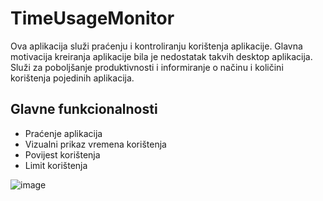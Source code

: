 # TimeUsageMonitor
Ova aplikacija služi praćenju i kontroliranju korištenja aplikacije. Glavna motivacija kreiranja aplikacije bila je nedostatak takvih desktop aplikacija.
Služi za poboljšanje produktivnosti i informiranje o načinu i količini korištenja pojedinih aplikacija.

## Glavne funkcionalnosti
- Praćenje aplikacija
- Vizualni prikaz vremena korištenja
- Povijest korištenja
- Limit korištenja


![image](https://user-images.githubusercontent.com/76628050/165506031-cd966fb3-17e0-4024-a57f-4c87c0227ab0.png)
